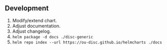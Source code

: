 ## Development

1. Modify/extend chart.
2. Adjust documentation.
3. Adjust changelog.
4. `helm package -d docs ./disc-generic`
5. `helm repo index --url https://ou-disc.github.io/helmcharts ./docs`
